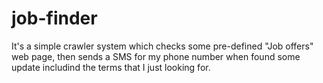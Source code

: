 # job-finder
It's a simple crawler system which checks some pre-defined "Job offers" web page, then sends a SMS for my phone number when found some update includind the terms that I just looking for.
